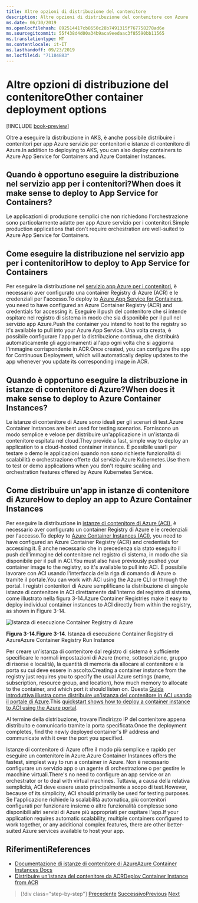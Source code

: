 ```yaml
---
title: Altre opzioni di distribuzione del contenitore
description: Altre opzioni di distribuzione del contenitore con Azure
ms.date: 06/30/2019
ms.openlocfilehash: 892514417cb8650c28b7491315f767758278ad6e
ms.sourcegitcommit: 55f438d4d00a34b9aca9eedaac3f85590bb11565
ms.translationtype: MT
ms.contentlocale: it-IT
ms.lasthandoff: 09/23/2019
ms.locfileid: "71184883"
---
```

# <a name="other-container-deployment-options"></a><span data-ttu-id="1e209-103">Altre opzioni di distribuzione del contenitore</span><span class="sxs-lookup"><span data-stu-id="1e209-103">Other container deployment options</span></span>

[!INCLUDE [book-preview](../../../includes/book-preview.md)]

<span data-ttu-id="1e209-104">Oltre a eseguire la distribuzione in AKS, è anche possibile distribuire i contenitori per app Azure servizio per contenitori e istanze di contenitore di Azure.</span><span class="sxs-lookup"><span data-stu-id="1e209-104">In addition to deploying to AKS, you can also deploy containers to Azure App Service for Containers and Azure Container Instances.</span></span>

## <a name="when-does-it-make-sense-to-deploy-to-app-service-for-containers"></a><span data-ttu-id="1e209-105">Quando è opportuno eseguire la distribuzione nel servizio app per i contenitori?</span><span class="sxs-lookup"><span data-stu-id="1e209-105">When does it make sense to deploy to App Service for Containers?</span></span>

<span data-ttu-id="1e209-106">Le applicazioni di produzione semplici che non richiedono l'orchestrazione sono particolarmente adatte per app Azure servizio per i contenitori.</span><span class="sxs-lookup"><span data-stu-id="1e209-106">Simple production applications that don't require orchestration are well-suited to Azure App Service for Containers.</span></span>

## <a name="how-to-deploy-to-app-service-for-containers"></a><span data-ttu-id="1e209-107">Come eseguire la distribuzione nel servizio app per i contenitori</span><span class="sxs-lookup"><span data-stu-id="1e209-107">How to deploy to App Service for Containers</span></span>

<span data-ttu-id="1e209-108">Per eseguire la distribuzione nel [servizio app Azure per i contenitori](https://azure.microsoft.com/services/app-service/containers/), è necessario aver configurato una container Registry di Azure (ACR) e le credenziali per l'accesso.</span><span class="sxs-lookup"><span data-stu-id="1e209-108">To deploy to [Azure App Service for Containers](https://azure.microsoft.com/services/app-service/containers/), you need to have configured an Azure Container Registry (ACR) and credentials for accessing it.</span></span> <span data-ttu-id="1e209-109">Eseguire il push del contenitore che si intende ospitare nel registro di sistema in modo che sia disponibile per il pull nel servizio app Azure.</span><span class="sxs-lookup"><span data-stu-id="1e209-109">Push the container you intend to host to the registry so it's available to pull into your Azure App Service.</span></span> <span data-ttu-id="1e209-110">Una volta creata, è possibile configurare l'app per la distribuzione continua, che distribuirà automaticamente gli aggiornamenti all'app ogni volta che si aggiorna l'immagine corrispondente in ACR.</span><span class="sxs-lookup"><span data-stu-id="1e209-110">Once created, you can configure the app for Continuous Deployment, which will automatically deploy updates to the app whenever you update its corresponding image in ACR.</span></span>

## <a name="when-does-it-make-sense-to-deploy-to-azure-container-instances"></a><span data-ttu-id="1e209-111">Quando è opportuno eseguire la distribuzione in istanze di contenitore di Azure?</span><span class="sxs-lookup"><span data-stu-id="1e209-111">When does it make sense to deploy to Azure Container Instances?</span></span>

<span data-ttu-id="1e209-112">Le istanze di contenitore di Azure sono ideali per gli scenari di test.</span><span class="sxs-lookup"><span data-stu-id="1e209-112">Azure Container Instances are best used for testing scenarios.</span></span> <span data-ttu-id="1e209-113">Forniscono un modo semplice e veloce per distribuire un'applicazione in un'istanza di contenitore ospitata nel cloud.</span><span class="sxs-lookup"><span data-stu-id="1e209-113">They provide a fast, simple way to deploy an application to a cloud-hosted container instance.</span></span> <span data-ttu-id="1e209-114">È possibile usarli per testare o demo le applicazioni quando non sono richieste funzionalità di scalabilità e orchestrazione offerte dal servizio Azure Kubernetes.</span><span class="sxs-lookup"><span data-stu-id="1e209-114">Use them to test or demo applications when you don't require scaling and orchestration features offered by Azure Kubernetes Service.</span></span>

## <a name="how-to-deploy-an-app-to-azure-container-instances"></a><span data-ttu-id="1e209-115">Come distribuire un'app in istanze di contenitore di Azure</span><span class="sxs-lookup"><span data-stu-id="1e209-115">How to deploy an app to Azure Container Instances</span></span>

<span data-ttu-id="1e209-116">Per eseguire la distribuzione in [istanze di contenitore di Azure (ACI)](https://docs.microsoft.com/azure/container-instances/), è necessario aver configurato un container Registry di Azure e le credenziali per l'accesso.</span><span class="sxs-lookup"><span data-stu-id="1e209-116">To deploy to [Azure Container Instances (ACI)](https://docs.microsoft.com/azure/container-instances/), you need to have configured an Azure Container Registry (ACR) and credentials for accessing it.</span></span> <span data-ttu-id="1e209-117">È anche necessario che in precedenza sia stato eseguito il push dell'immagine del contenitore nel registro di sistema, in modo che sia disponibile per il pull in ACI.</span><span class="sxs-lookup"><span data-stu-id="1e209-117">You must also have previously pushed your container image to the registry, so it's available to pull into ACI.</span></span> <span data-ttu-id="1e209-118">È possibile lavorare con ACI usando l'interfaccia della riga di comando di Azure o tramite il portale.</span><span class="sxs-lookup"><span data-stu-id="1e209-118">You can work with ACI using the Azure CLI or through the portal.</span></span> <span data-ttu-id="1e209-119">I registri contenitori di Azure semplificano la distribuzione di singole istanze di contenitore in ACI direttamente dall'interno del registro di sistema, come illustrato nella figura 3-14.</span><span class="sxs-lookup"><span data-stu-id="1e209-119">Azure Container Registries make it easy to deploy individual container instances to ACI directly from within the registry, as shown in Figure 3-14.</span></span>

![Istanza di esecuzione Container Registry di Azure](./media/acr-runinstance-contextmenu.png)

<span data-ttu-id="1e209-121">**Figura 3-14**.</span><span class="sxs-lookup"><span data-stu-id="1e209-121">**Figure 3-14**.</span></span> <span data-ttu-id="1e209-122">Istanza di esecuzione Container Registry di Azure</span><span class="sxs-lookup"><span data-stu-id="1e209-122">Azure Container Registry Run Instance</span></span>

<span data-ttu-id="1e209-123">Per creare un'istanza di contenitore dal registro di sistema è sufficiente specificare le normali impostazioni di Azure (nome, sottoscrizione, gruppo di risorse e località), la quantità di memoria da allocare al contenitore e la porta su cui deve essere in ascolto.</span><span class="sxs-lookup"><span data-stu-id="1e209-123">Creating a container instance from the registry just requires you to specify the usual Azure settings (name, subscription, resource group, and location), how much memory to allocate to the container, and which port it should listen on.</span></span> <span data-ttu-id="1e209-124">Questa [Guida introduttiva illustra come distribuire un'istanza del contenitore in ACI usando il portale di Azure](https://docs.microsoft.com/azure/container-instances/container-instances-quickstart-portal).</span><span class="sxs-lookup"><span data-stu-id="1e209-124">This [quickstart shows how to deploy a container instance to ACI using the Azure portal](https://docs.microsoft.com/azure/container-instances/container-instances-quickstart-portal).</span></span>

<span data-ttu-id="1e209-125">Al termine della distribuzione, trovare l'indirizzo IP del contenitore appena distribuito e comunicarlo tramite la porta specificata.</span><span class="sxs-lookup"><span data-stu-id="1e209-125">Once the deployment completes, find the newly deployed container's IP address and communicate with it over the port you specified.</span></span>

<span data-ttu-id="1e209-126">Istanze di contenitore di Azure offre il modo più semplice e rapido per eseguire un contenitore in Azure.</span><span class="sxs-lookup"><span data-stu-id="1e209-126">Azure Container Instances offers the fastest, simplest way to run a container in Azure.</span></span> <span data-ttu-id="1e209-127">Non è necessario configurare un servizio app o un agente di orchestrazione o per gestire le macchine virtuali.</span><span class="sxs-lookup"><span data-stu-id="1e209-127">There's no need to configure an app service or an orchestrator or to deal with virtual machines.</span></span> <span data-ttu-id="1e209-128">Tuttavia, a causa della relativa semplicità, ACI deve essere usato principalmente a scopo di test.</span><span class="sxs-lookup"><span data-stu-id="1e209-128">However, because of its simplicity, ACI should primarily be used for testing purposes.</span></span> <span data-ttu-id="1e209-129">Se l'applicazione richiede la scalabilità automatica, più contenitori configurati per funzionare insieme o altre funzionalità complesse sono disponibili altri servizi di Azure più appropriati per ospitare l'app.</span><span class="sxs-lookup"><span data-stu-id="1e209-129">If your application requires automatic scalability, multiple containers configured to work together, or any additional complex features, there are other better-suited Azure services available to host your app.</span></span>

## <a name="references"></a><span data-ttu-id="1e209-130">Riferimenti</span><span class="sxs-lookup"><span data-stu-id="1e209-130">References</span></span>

- [<span data-ttu-id="1e209-131">Documentazione di istanze di contenitore di Azure</span><span class="sxs-lookup"><span data-stu-id="1e209-131">Azure Container Instances Docs</span></span>](https://docs.microsoft.com/azure/container-instances/)
- [<span data-ttu-id="1e209-132">Distribuire un'istanza del contenitore da ACR</span><span class="sxs-lookup"><span data-stu-id="1e209-132">Deploy Container Instance from ACR</span></span>](https://docs.microsoft.com/azure/container-instances/container-instances-using-azure-container-registry#deploy-with-azure-portal)

>[!div class="step-by-step"]
><span data-ttu-id="1e209-133">[Precedente](scale-containers-serverless.md)
>[Successivo](communication-patterns.md)</span><span class="sxs-lookup"><span data-stu-id="1e209-133">[Previous](scale-containers-serverless.md)
[Next](communication-patterns.md)</span></span> <!-- Next Chapter -->
